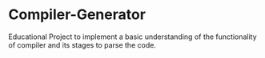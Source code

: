 # Compiler-Generator
Educational Project to implement a basic understanding of the functionality of compiler and its stages to parse the code.  
